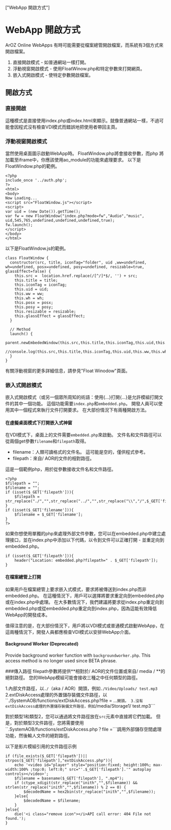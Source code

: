 ["WebApp 開啟方式"]
# WebApp 開啟方式
ArOZ Online WebApps 有時可能需要從檔案總管開啟檔案，而系統有3個方式來開啟檔案。

1. 直接開啟模式 - 如普通網站一樣打開。
2. 浮動視窗開啟模式 - 使用FloatWinow.php和特定參數來打開網頁。
3. 嵌入式開啟模式 - 使特定參數開啟檔案。

## 開啟方式
### 直接開啟
這種模式是直接使用index.php或index.html來顯示。就像普通網站一樣，不過可能會因程式沒有檢查VDI模式而錯誤地把使用者帶回主頁。

### 浮動視窗開啟模式
當然使用桌面圖示啟動WebApp時。 FloatWindow.php將會接收參數，而php 將加載至iframe中，你應該使用ao_module的功能來處理要求。
以下是FloatWindow.php的範例。 

```
<?php
include_once '../auth.php';
?>
<html>
<body>
Now Loading...
<script src="FloatWindow.js"></script>
<script>
var uid = (new Date()).getTime();
var fw = new FloatWindow("index.php?mode=fw","Audio","music", uid,545,765,undefined,undefined,undefined,true);
fw.launch();
</script>
</body>
</html>
```

以下是FloatWindow.js的範例。 

```
class FloatWindow {
  constructor(src, title, iconTag="folder", uid ,ww=undefined, wh=undefined, posx=undefined, posy=undefined, resizable=true, glassEffect=false) {
	this.src =  location.href.replace(/[^/]*$/, '') + src;
	this.title = title;
	this.iconTag = iconTag;
	this.uid = uid;
    this.ww = ww;
    this.wh = wh;
	this.posx = posx;
	this.posy = posy;
	this.resizable = resizable;
	this.glassEffect = glassEffect;
  }
  
  // Method
  launch() {
    parent.newEmbededWindow(this.src,this.title,this.iconTag,this.uid,this.ww,this.wh,this.posx,this.posy,this.resizable,this.glassEffect);
	//console.log(this.src,this.title,this.iconTag,this.uid,this.ww,this.wh,this.posx,this.posy,this.resizable,this.glassEffect);
  }
}
```

有關浮動視窗的更多詳細信息，請參見"Float Winodow"頁面。

### 嵌入式開啟模式
嵌入式開啟模式（或另一個眾所周知的術語：使用{...}打開{...}是允許模組打開文件的其中一個功能。
這個功能需要```index.php```和```embedded.php```。 開發人員可以使用其中一個程式來執行文件打開要求。 在大部份情況下有兩種開啟方法。

#### 在虛擬桌面模式下打開嵌入式神窗

在VDI模式下，桌面上的文件需要```embedded.php```來啟動。
文件名和文件路徑可以從兩個get參數```filename```和```filepath```取得。

 -  filename：人類可讀格式的文件名。 這可能是空的，僅供程式參考。
 -  filepath：來自/ AOR的文件的相對路徑。

這是一個範例php，用於從參數接收文件名和文件路徑。

```
<?php
$filepath = "";
$filename = "";
if (isset($_GET['filepath'])){
	$filepath = str_replace("./","",str_replace("../","",str_replace("\\","/",$_GET['filepath'])));
}
if (isset($_GET['filename'])){
	$filename = $_GET['filename'];
}
?>
```

如果你想使用單獨的php來處理外部文件參數，您可以在embedded.php中建立處理接口，並在index.php中添加以下代碼，以令到文件可以正確打開 - 並重定向到embedded.php。

```
if (isset($_GET['filepath'])){
	header("Location: embedded.php?filepath=" . $_GET['filepath']);
}

```

#### 在檔案總管上打開
如果用戶在檔案總管上要求嵌入式模式，要求將被傳送到index.php而非embedded.php。 在這種情況下，用戶可以選擇將要求重定向到embedded.php或在index.php中處理。 在大多數情況下，我們建議將要求從index.php重定向到embedded.php或從embedded.php重定向到index.php，因為這能有效降低WebApp的開發成本。

值得注意的是，在大部份情況下，用戶將以VDI模式或普通模式啟動WebApp，在這兩種情況下，開發人員都應檢查VDI模式以安排WebApp介面。

#### Background Worker (Deprecated)
Provide background worker function with ```backgroundworker.php```. This access method is no longer used since BETA phrase.

###傳入路徑
filepath參數將提供**相對於/ AOR的文件位置或來自/ media / **的絕對路徑。 您的WebApp模組可能會接收三種之中任何類型的路徑。

1.內部文件路徑，以```./```（aka / AOR）開頭，例如```./Video/Uploads/ test.mp3```
2.extDiskAccess處理的外置儲存裝備文件路徑，以``./SystemAOB/functions/extDiskAccess.php?file = ...```開頭。
3.沒有extDiskAccess處理的外置儲存裝備文件路徑，例如```/media/Storage1/ test.mp3```

對於類型1和類型2，您可以通過將文件路徑放在```src```元素中直接將它們加載。
但是，對於類型3文件路徑，您將需要使用``.SystemAOB/functions/extDiskAccess.php？file =```調用外部儲存空間處理功能，然後輸人文件的絕對路徑。

以下是影片模組引用的文件路徑示例

```
if (file_exists($_GET['filepath'])|| strpos($_GET['filepath'],"extDiskAccess.php")){
	echo '<video id="player" style="position:fixed; height:100%; max-width:100% ;top:0; left:0;" src="'.$_GET['filepath'].'" autoplay controls></video>';
	$filename = basename($_GET['filepath'], ".mp4");
	if (ctype_xdigit(str_replace("inith","",$filename)) && strlen(str_replace("inith","",$filename)) % 2 == 0) {
		$decodedName = hex2bin(str_replace("inith","",$filename));
	}else{
		$decodedName = $filename;
	}
}else{
	die('<i class="remove icon"></i>API call error: 404 File not found.');
}
```

